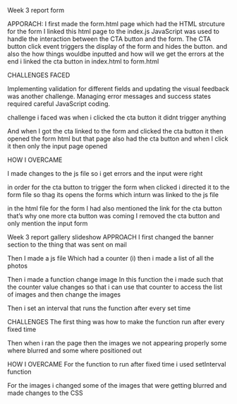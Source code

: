 Week 3 report form

APPORACH: I first made the form.html page which had the HTML strcuture for the form I linked this html page to the index.js JavaScript was used to handle the interaction between the CTA button and the form. The CTA button click event triggers the display of the form and hides the button. and also the how things wouldbe inputted and how will we get the errors at the end i linked the cta button in index.html to form.html

CHALLENGES FACED

Implementing validation for different fields and updating the visual feedback was another challenge. Managing error messages and success states required careful JavaScript coding.

challenge i faced was when i clicked the cta button it didnt trigger anything

And when I got the cta linked to the form and clicked the cta button it then opened the form html but that page also had the cta button and when I click it then only the input page opened

HOW I OVERCAME

I made changes to the js file so i get errors and the input were right

in order for the cta button to trigger the form when clicked i directed it to the form file so thag its opens the forms which inturn was linked to the js file

in the html file for the form I had also mentioned the link for the cta button that’s why one more cta button was coming I removed the cta button and only mention the input form


Week 3 report gallery slideshow
APPROACH I first changed the banner section to the thing that was sent on mail

Then I made a js file Which had a counter (i) then i made a list of all the photos

Then i made a function change image In this function the i made such that the counter value changes so that i can use that counter to access the list of images and then change the images

Then i set an interval that runs the function after every set time

CHALLENGES The first thing was how to make the function run after every fixed time

Then when i ran the page then the images we not appearing properly some where blurred and some where positioned out

HOW I OVERCAME For the function to run after fixed time i used setInterval function

For the images i changed some of the images that were getting blurred and made changes to the CSS

